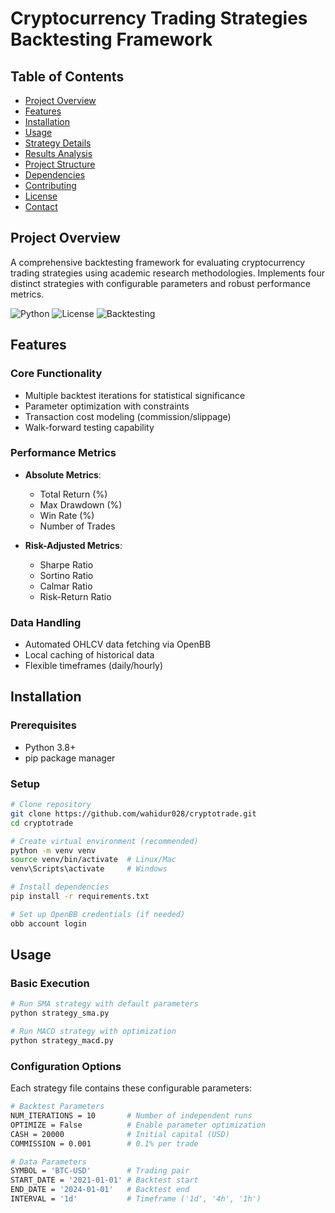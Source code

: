 # Cryptocurrency Trading Strategies Backtesting Framework

## Table of Contents
- [Project Overview](#project-overview)
- [Features](#features)
- [Installation](#installation)
- [Usage](#usage)
- [Strategy Details](#strategy-details)
- [Results Analysis](#results-analysis)
- [Project Structure](#project-structure)
- [Dependencies](#dependencies)
- [Contributing](#contributing)
- [License](#license)
- [Contact](#contact)

## Project Overview
A comprehensive backtesting framework for evaluating cryptocurrency trading strategies using academic research methodologies. Implements four distinct strategies with configurable parameters and robust performance metrics.

![Python](https://img.shields.io/badge/python-3.8%2B-blue)
![License](https://img.shields.io/badge/license-MIT-green)
![Backtesting](https://img.shields.io/badge/backtesting.py-0.3.3-orange)

## Features
### Core Functionality
- Multiple backtest iterations for statistical significance
- Parameter optimization with constraints
- Transaction cost modeling (commission/slippage)
- Walk-forward testing capability

### Performance Metrics
- **Absolute Metrics**:
  - Total Return (%)
  - Max Drawdown (%)
  - Win Rate (%)
  - Number of Trades

- **Risk-Adjusted Metrics**:
  - Sharpe Ratio
  - Sortino Ratio
  - Calmar Ratio
  - Risk-Return Ratio

### Data Handling
- Automated OHLCV data fetching via OpenBB
- Local caching of historical data
- Flexible timeframes (daily/hourly)

## Installation

### Prerequisites
- Python 3.8+
- pip package manager

### Setup
```bash
# Clone repository
git clone https://github.com/wahidur028/cryptotrade.git
cd cryptotrade

# Create virtual environment (recommended)
python -m venv venv
source venv/bin/activate  # Linux/Mac
venv\Scripts\activate     # Windows

# Install dependencies
pip install -r requirements.txt

# Set up OpenBB credentials (if needed)
obb account login
```
## Usage
### Basic Execution
```bash
# Run SMA strategy with default parameters
python strategy_sma.py

# Run MACD strategy with optimization
python strategy_macd.py
```
### Configuration Options
Each strategy file contains these configurable parameters:
```bash
# Backtest Parameters
NUM_ITERATIONS = 10       # Number of independent runs
OPTIMIZE = False          # Enable parameter optimization
CASH = 20000              # Initial capital (USD)
COMMISSION = 0.001        # 0.1% per trade

# Data Parameters
SYMBOL = 'BTC-USD'        # Trading pair
START_DATE = '2021-01-01' # Backtest start
END_DATE = '2024-01-01'   # Backtest end
INTERVAL = '1d'           # Timeframe ('1d', '4h', '1h')
```